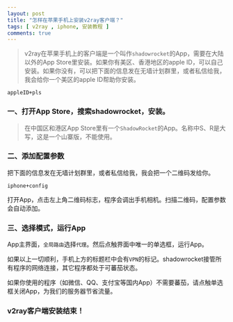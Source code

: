 ```yaml
---
layout: post
title: "怎样在苹果手机上安装v2ray客户端？"
tags: [ v2ray , iphone, 安装教程 ]
comments: true
---
```


> v2ray在苹果手机上的客户端是一个叫作`shadowrocket`的App，需要在大陆以外的App Store里安装。如果你有美区、香港地区的apple ID，可以自己安装。如果你没有，可以把下面的信息发在无墙计划群里，或者私信给我，我会给你一个美区的apple ID帮助你安装。

```
appleID+pls
```

### 一、打开App Store，搜索shadowrocket，安装。

> 在中国区和港区App Store里有一个`ShadowRocket`的App。名称中S、R是大写，这是一个山寨版，不能使用。

### 二、添加配置参数

把下面的信息发在无墙计划群里，或者私信给我，我会把一个二维码发给你。

```
iphone+config
```

打开App，点击左上角二维码标志，程序会调出手机相机。扫描二维码，配置参数会自动添加。

### 三、选择模式，运行App

App主界面，`全局路由`选择`代理`。然后点触界面中唯一的单选框，运行App。

如果以上一切顺利，手机上方的标题栏中会有`VPN`的标记。shadowrocket接管所有程序的网络连接，其它程序都处于可蕃茄状态。

如果你使用的程序（如微信、QQ、支付宝等国内App）不需要蕃茄，请点触单选框关闭App，为我们的服务器节省流量。

### v2ray客户端安装结束！